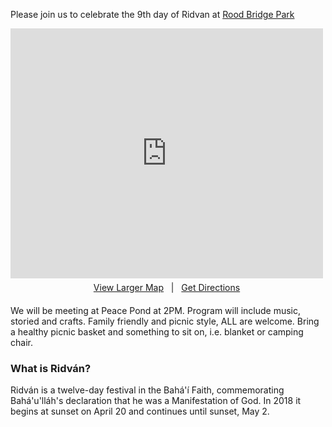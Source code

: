 Please join us to celebrate the 9th day of Ridvan at [Rood Bridge Park](https://www.google.com/maps/place/Rood+Bridge+Park/@45.4927928,-122.9503761,15z/data=!4m5!3m4!1s0x0:0x5fea6e1d2751c7df!8m2!3d45.4927928!4d-122.9503761)

<div>
     <iframe width="500" height="400" frameborder="0" src="https://www.bing.com/maps/embed?h=400&w=500&cp=45.49160909507954~-122.94977945103454&lvl=16&typ=d&sty=r&src=SHELL&FORM=MBEDV8" scrolling="no">
     </iframe>
     <div style="white-space: nowrap; text-align: center; width: 500px; padding: 6px 0;">
        <a id="largeMapLink" target="_blank" href="https://www.bing.com/maps?cp=45.49160909507954~-122.94977945103454&amp;sty=r&amp;lvl=16&amp;FORM=MBEDLD">View Larger Map</a> &nbsp; | &nbsp;
        <a id="dirMapLink" target="_blank" href="https://www.bing.com/maps/directions?cp=45.49160909507954~-122.94977945103454&amp;sty=r&amp;lvl=16&amp;rtp=~pos.45.49160909507954_-122.94977945103454____&amp;FORM=MBEDLD">Get Directions</a>
    </div>
</div>

We will be meeting at Peace Pond at 2PM. Program will include music, storied and crafts. Family friendly and picnic style, ALL are welcome. Bring a healthy picnic basket and something to sit on, i.e. blanket or camping chair.

### What is Ridván?
Ridván is a twelve-day festival in the Bahá'í Faith, commemorating Bahá'u'lláh's declaration that he was a Manifestation of God. In 2018 it begins at sunset on April 20 and continues until sunset, May 2.
